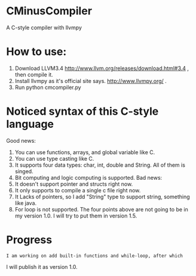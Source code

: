 CMinusCompiler
==============

A C-style compiler with llvmpy

How to use:
===========

1. Download LLVM3.4 http://www.llvm.org/releases/download.html#3.4 ,
then compile it. 
2. Install llvmpy as it's official site says. http://www.llvmpy.org/ .
3. Run python cmcompiler.py

Noticed syntax of this C-style language
===============================
Good news:
1. You can use functions, arrays, and global variable like C.
2. You can use type casting like C.
3. It supports four data types: char, int, double and String. All of them is singed.
4. Bit computing and logic computing is supported.
Bad news:
1. It doesn't support pointer and structs right now.
2. It only supports to compile a single c file right now.
3. It Lacks of pointers, so I add "String" type to support string, something like java.
4. For loop is not supported.
The four points above are not going to be in my version 1.0. I will
try to put them in version 1.5.

Progress
=========
    I am working on add built-in functions and while-loop, after which 
I will publish it as version 1.0.

